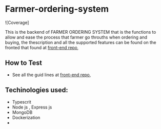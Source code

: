 # Farmer-ordering-system

![Coverage]

This is the backend of FARMER ORDERING SYSTEM that is the functions to allow and ease the process that farmer go throuths when ordering and buying, the thescription and all the supported features can be found on the fronted that found at [front-end repo](https://github.com/Aimeana100/farmer_ordering_fronted.git), 

## How to Test 
 - See all the guid lines at [front-end repo](https://github.com/Aimeana100/farmer_ordering_fronted.git),

## Techinologies used:

- Typescrit
- Node js , Express js
- MongoDB
- Dockerization 
- 